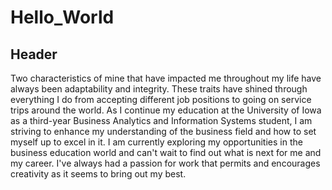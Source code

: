 # Hello_World

## Header

Two characteristics of mine that have impacted me throughout my life have always been adaptability and integrity. These traits have shined through everything I 
do from accepting different job positions to going on service trips around the world. As I continue my education at the University of Iowa as a third-year 
Business Analytics and Information Systems student, I am striving to enhance my understanding of the business field and how to set myself up to excel in it.
I am currently exploring my opportunities in the business education world and can't wait to find out what is next for me and my career. I've always had a passion
for work that permits and encourages creativity as it seems to bring out my best.
